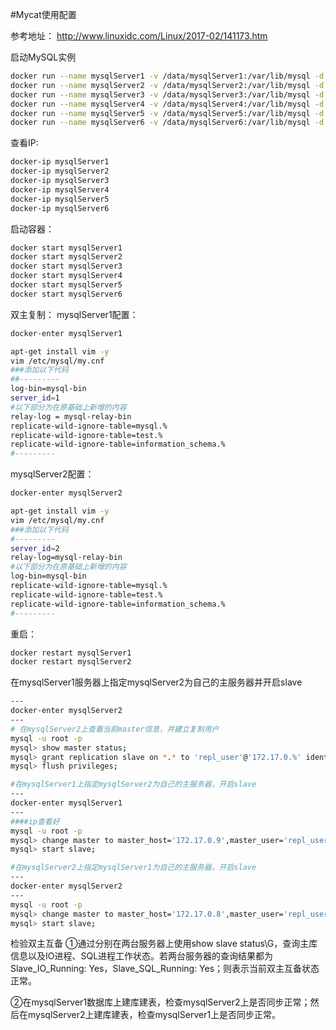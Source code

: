#Mycat使用配置

参考地址：
http://www.linuxidc.com/Linux/2017-02/141173.htm

启动MySQL实例
```sh
docker run --name mysqlServer1 -v /data/mysqlServer1:/var/lib/mysql -d zhaojianhui129/mysql:8 --character-set-server=utf8 --collation-server=utf8_general_ci
docker run --name mysqlServer2 -v /data/mysqlServer2:/var/lib/mysql -d zhaojianhui129/mysql:8 --character-set-server=utf8 --collation-server=utf8_general_ci
docker run --name mysqlServer3 -v /data/mysqlServer3:/var/lib/mysql -d zhaojianhui129/mysql:8 --character-set-server=utf8 --collation-server=utf8_general_ci
docker run --name mysqlServer4 -v /data/mysqlServer4:/var/lib/mysql -d zhaojianhui129/mysql:8 --character-set-server=utf8 --collation-server=utf8_general_ci
docker run --name mysqlServer5 -v /data/mysqlServer5:/var/lib/mysql -d zhaojianhui129/mysql:8 --character-set-server=utf8 --collation-server=utf8_general_ci
docker run --name mysqlServer6 -v /data/mysqlServer6:/var/lib/mysql -d zhaojianhui129/mysql:8 --character-set-server=utf8 --collation-server=utf8_general_ci
```
查看IP:
```sh
docker-ip mysqlServer1
docker-ip mysqlServer2
docker-ip mysqlServer3
docker-ip mysqlServer4
docker-ip mysqlServer5
docker-ip mysqlServer6
```
启动容器：
```sh
docker start mysqlServer1
docker start mysqlServer2
docker start mysqlServer3
docker start mysqlServer4
docker start mysqlServer5
docker start mysqlServer6
```

双主复制：
mysqlServer1配置：
```sh
docker-enter mysqlServer1
```
```sh
apt-get install vim -y
vim /etc/mysql/my.cnf
###添加以下代码
##---------
log-bin=mysql-bin
server_id=1
#以下部分为在原基础上新增的内容
relay-log = mysql-relay-bin
replicate-wild-ignore-table=mysql.%
replicate-wild-ignore-table=test.%
replicate-wild-ignore-table=information_schema.%
#---------
```

mysqlServer2配置：
```sh
docker-enter mysqlServer2
```
```sh
apt-get install vim -y
vim /etc/mysql/my.cnf
###添加以下代码
#---------
server_id=2
relay-log=mysql-relay-bin
#以下部分为在原基础上新增的内容
log-bin=mysql-bin
replicate-wild-ignore-table=mysql.%
replicate-wild-ignore-table=test.%
replicate-wild-ignore-table=information_schema.%
#---------
```

重启：
```sh
docker restart mysqlServer1
docker restart mysqlServer2
```

在mysqlServer1服务器上指定mysqlServer2为自己的主服务器并开启slave
```sh
---
docker-enter mysqlServer2
---
# 在mysqlServer2上查看当前master信息，并建立复制用户
mysql -u root -p
mysql> show master status;
mysql> grant replication slave on *.* to 'repl_user'@'172.17.0.%' identified by '123456';
mysql> flush privileges;

#在mysqlServer1上指定mysqlServer2为自己的主服务器，开启slave
---
docker-enter mysqlServer1
---
####ip查看好
mysql -u root -p
mysql> change master to master_host='172.17.0.9',master_user='repl_user',master_password='123456',master_log_file='mysql-bin.000001',master_log_pos=493;
mysql> start slave;

#在mysqlServer2上指定mysqlServer1为自己的主服务器，开启slave
---
docker-enter mysqlServer2
---
mysql -u root -p
mysql> change master to master_host='172.17.0.8',master_user='repl_user',master_password='123456',master_log_file='mysql-bin.000001',master_log_pos=493;
mysql> start slave;


```

检验双主互备
①通过分别在两台服务器上使用show slave status\G，查询主库信息以及IO进程、SQL进程工作状态。若两台服务器的查询结果都为Slave_IO_Running: Yes，Slave_SQL_Running: Yes；则表示当前双主互备状态正常。

②在mysqlServer1数据库上建库建表，检查mysqlServer2上是否同步正常；然后在mysqlServer2上建库建表，检查mysqlServer1上是否同步正常。 

